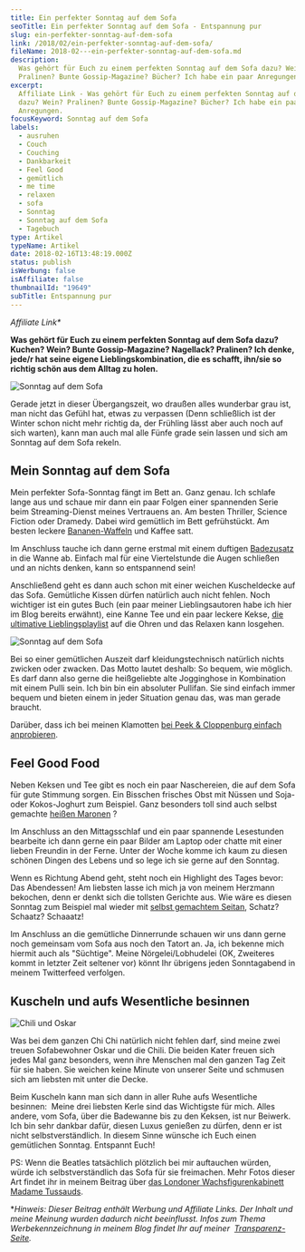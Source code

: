 ```yaml
---
title: Ein perfekter Sonntag auf dem Sofa
seoTitle: Ein perfekter Sonntag auf dem Sofa - Entspannung pur
slug: ein-perfekter-sonntag-auf-dem-sofa
link: /2018/02/ein-perfekter-sonntag-auf-dem-sofa/
fileName: 2018-02---ein-perfekter-sonntag-auf-dem-sofa.md
description:
  Was gehört für Euch zu einem perfekten Sonntag auf dem Sofa dazu? Wein?
  Pralinen? Bunte Gossip-Magazine? Bücher? Ich habe ein paar Anregungen.
excerpt:
  Affiliate Link - Was gehört für Euch zu einem perfekten Sonntag auf dem Sofa
  dazu? Wein? Pralinen? Bunte Gossip-Magazine? Bücher? Ich habe ein paar
  Anregungen.
focusKeyword: Sonntag auf dem Sofa
labels:
  - ausruhen
  - Couch
  - Couching
  - Dankbarkeit
  - Feel Good
  - gemütlich
  - me time
  - relaxen
  - sofa
  - Sonntag
  - Sonntag auf dem Sofa
  - Tagebuch
type: Artikel
typeName: Artikel
date: 2018-02-16T13:48:19.000Z
status: publish
isWerbung: false
isAffiliate: false
thumbnailId: "19649"
subTitle: Entspannung pur
---
```


<em>Affiliate Link\*</em>

<strong>Was gehört für Euch zu einem perfekten Sonntag auf dem Sofa dazu?
Kuchen? Wein? Bunte Gossip-Magazine? Nagellack? Pralinen? Ich denke, jede/r hat
seine eigene Lieblingskombination, die es schafft, ihn/sie so richtig schön aus
dem Alltag zu holen.</strong>

![Sonntag auf dem Sofa](http://cardamonchai.com/wp-content/uploads/2018/02/13542419453_ea42d21831_z-300x169.jpg "Gemütliche Kissen dürfen nicht fehlen")

Gerade jetzt in dieser Übergangszeit, wo draußen alles wunderbar grau ist, man
nicht das Gefühl hat, etwas zu verpassen (Denn schließlich ist der Winter schon
nicht mehr richtig da, der Frühling lässt aber auch noch auf sich warten), kann
man auch mal alle Fünfe grade sein lassen und sich am Sonntag auf dem Sofa
rekeln.

## Mein Sonntag auf dem Sofa

Mein perfekter Sofa-Sonntag fängt im Bett an. Ganz genau. Ich schlafe lange aus
und schaue mir dann ein paar Folgen einer spannenden Serie beim Streaming-Dienst
meines Vertrauens an. Am besten Thriller, Science Fiction oder Dramedy. Dabei
wird gemütlich im Bett gefrühstückt. Am besten leckere
[Bananen-Waffeln](/2015/03/bananenwaffeln/) und Kaffee satt.

Im Anschluss tauche ich dann gerne erstmal mit einem duftigen
[Badezusatz](/2018/01/wellness-mit-alkmene/) in die Wanne ab. Einfach mal für
eine Viertelstunde die Augen schließen und an nichts denken, kann so entspannend
sein!

Anschließend geht es dann auch schon mit einer weichen Kuscheldecke auf das
Sofa. Gemütliche Kissen dürfen natürlich auch nicht fehlen. Noch wichtiger ist
ein gutes Buch (ein paar meiner Lieblingsautoren habe ich hier im Blog bereits
erwähnt), eine Kanne Tee und ein paar leckere Kekse,
[die ultimative Lieblingsplaylist](/2017/12/vegane-cranberry-walnuss-cookies/)
auf die Ohren und das Relaxen kann losgehen.

![Sonntag auf dem Sofa](http://cardamonchai.com/wp-content/uploads/2018/02/pulli-300x404.png "Gemütlicher Pulli von Armed Angels")

Bei so einer gemütlichen Auszeit darf kleidungstechnisch natürlich nichts
zwicken oder zwacken. Das Motto lautet deshalb: So bequem, wie möglich. Es darf
dann also gerne die heißgeliebte alte Jogginghose in Kombination mit einem Pulli
sein. Ich bin bin ein absoluter Pullifan. Sie sind einfach immer bequem und
bieten einem in jeder Situation genau das, was man gerade braucht.

Darüber, dass ich bei meinen Klamotten
[bei Peek &amp; Cloppenburg einfach anprobieren](/2018/02/wie-vegan-ist-moeglich/).

## Feel Good Food

Neben Keksen und Tee gibt es noch ein paar Naschereien, die auf dem Sofa für
gute Stimmung sorgen. Ein Bisschen frisches Obst mit Nüssen und Soja- oder
Kokos-Joghurt zum Beispiel. Ganz besonders toll sind auch selbst gemachte
[heißen Maronen](/2016/12/gruenkohlchips-selbst-gemacht/) ?

Im Anschluss an den Mittagsschlaf und ein paar spannende Lesestunden bearbeite
ich dann gerne ein paar Bilder am Laptop oder chatte mit einer lieben Freundin
in der Ferne. Unter der Woche komme ich kaum zu diesen schönen Dingen des Lebens
und so lege ich sie gerne auf den Sonntag.

Wenn es Richtung Abend geht, steht noch ein Highlight des Tages bevor: Das
Abendessen! Am liebsten lasse ich mich ja von meinem Herzmann bekochen, denn er
denkt sich die tollsten Gerichte aus. Wie wäre es diesen Sonntag zum Beispiel
mal wieder mit [selbst gemachtem Seitan](/2016/01/seitan-a-la-herzmann/),
Schatz? Schaatz? Schaaatz!

Im Anschluss an die gemütliche Dinnerrunde schauen wir uns dann gerne noch
gemeinsam vom Sofa aus noch den Tatort an. Ja, ich bekenne mich hiermit auch als
"Süchtige". Meine Nörgelei/Lobhudelei (OK, Zweiteres kommt in letzter Zeit
seltener vor) könnt Ihr übrigens jeden Sonntagabend in meinem Twitterfeed
verfolgen.

## Kuscheln und aufs Wesentliche besinnen

![Chili und Oskar](http://cardamonchai.com/wp-content/uploads/2013/09/9461961351_4c595b35d9_o.jpg "Chili und Oskar")

Was bei dem ganzen Chi Chi natürlich nicht fehlen darf, sind meine zwei treuen
Sofabewohner Oskar und die Chili. Die beiden Kater freuen sich jedes Mal ganz
besonders, wenn ihre Menschen mal den ganzen Tag Zeit für sie haben. Sie weichen
keine Minute von unserer Seite und schmusen sich am liebsten mit unter die
Decke.

Beim Kuscheln kann man sich dann in aller Ruhe aufs Wesentliche besinnen:  Meine
drei liebsten Kerle sind das Wichtigste für mich. Alles andere, vom Sofa, über
die Badewanne bis zu den Keksen, ist nur Beiwerk. Ich bin sehr dankbar dafür,
diesen Luxus genießen zu dürfen, denn er ist nicht selbstverständlich. In diesem
Sinne wünsche ich Euch einen gemütlichen Sonntag. Entspannt Euch!

PS: Wenn die Beatles tatsächlich plötzlich bei mir auftauchen würden, würde ich
selbstverständlich das Sofa für sie freimachen. Mehr Fotos dieser Art findet ihr
in meinem Beitrag über
[das Londoner Wachsfigurenkabinett Madame Tussauds](/2014/04/st-patricks-day-in-london/).

\*<em>Hinweis: Dieser Beitrag enthält Werbung und Affiliate Links. Der Inhalt
und meine Meinung wurden dadurch nicht beeinflusst. Infos zum Thema
Werbekennzeichnung in meinem Blog findet Ihr auf meiner 
[Transparenz-Seite](/werbung/). </em>
